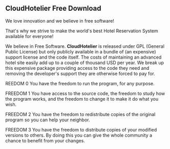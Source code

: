 ## CloudHotelier Free Download

We love innovation and we believe in free software! 

That's why we strive to make the world's best Hotel Reservation System available for everyone!

We believe in Free Software. **CloudHotelier** is released under GPL (General Public License) but only publicly available in a bundle of (an expensive) support license and the code itself. The costs of maintaining an advanced hotel site easily add up to a couple of thousand USD per year. We break up this expensive package providing access to the code they need and removing the developer's support they are otherwise forced to pay for.

REEDOM 0
You have the freedom to run the program, for any purpose.

FREEDOM 1
You have access to the source code, the freedom to study how the program works, and the freedom to change it to make it do what you wish.
 
FREEDOM 2
You have the freedom to redistribute copies of the original program so you can help your neighbor.

FREEDOM 3
You have the freedom to distribute copies of your modified versions to others. By doing this you can give the whole community a chance to benefit from your changes.
